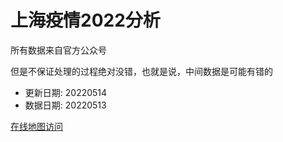 # 上海疫情2022分析

所有数据来自官方公众号

但是不保证处理的过程绝对没错，也就是说，中间数据是可能有错的

- 更新日期: 20220514
- 数据日期: 20220513

[在线地图访问](https://qhduan.github.io/sh-cov/)
